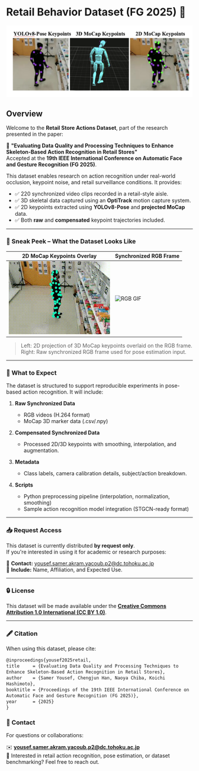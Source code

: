 # Retail Behavior Dataset (FG 2025) 🚀

![Dataset Banner](assets/overview.png)

## Overview
Welcome to the **Retail Store Actions Dataset**, part of the research presented in the paper:

📄 **"Evaluating Data Quality and Processing Techniques to Enhance Skeleton-Based Action Recognition in Retail Stores"**  
Accepted at the **19th IEEE International Conference on Automatic Face and Gesture Recognition (FG 2025)**.

This dataset enables research on action recognition under real-world occlusion, keypoint noise, and retail surveillance conditions. It provides:

- ✅ 220 synchronized video clips recorded in a retail-style aisle.
- ✅ 3D skeletal data captured using an **OptiTrack** motion capture system.
- ✅ 2D keypoints extracted using **YOLOv8-Pose** and **projected MoCap** data.
- ✅ Both **raw** and **compensated** keypoint trajectories included.

---

### 👀 Sneak Peek – What the Dataset Looks Like

| 2D MoCap Keypoints Overlay | Synchronized RGB Frame |
|----------------------------|------------------------|
| ![Skeletal GIF](assets/sequence_vid_2d.gif) | ![RGB GIF](assets/sequence_video-2.gif) |

> Left: 2D projection of 3D MoCap keypoints overlaid on the RGB frame.  
> Right: Raw synchronized RGB frame used for pose estimation input.

---

### 📂 What to Expect

The dataset is structured to support reproducible experiments in pose-based action recognition. It will include:

1. **Raw Synchronized Data**  
   - RGB videos (H.264 format)  
   - MoCap 3D marker data (.csv/.npy)

2. **Compensated Synchronized Data**  
   - Processed 2D/3D keypoints with smoothing, interpolation, and augmentation.

3. **Metadata**  
   - Class labels, camera calibration details, subject/action breakdown.

4. **Scripts**  
   - Python preprocessing pipeline (interpolation, normalization, smoothing)  
   - Sample action recognition model integration (STGCN-ready format)

---

### 📥 Request Access

This dataset is currently distributed **by request only**.  
If you're interested in using it for academic or research purposes:

📧 **Contact:** yousef.samer.akram.yacoub.p2@dc.tohoku.ac.jp  
📄 **Include:** Name, Affiliation, and Expected Use.

---

### 🔒 License

This dataset will be made available under the [**Creative Commons Attribution 1.0 International (CC BY 1.0)**](https://creativecommons.org/licenses/by/4.0/).

---

### 🖋 Citation

When using this dataset, please cite:
```
@inproceedings{yousef2025retail,
title     = {Evaluating Data Quality and Processing Techniques to Enhance Skeleton-Based Action Recognition in Retail Stores},
author    = {Samer Yousef, Chengjun Han, Naoya Chiba, Koichi Hashimoto},
booktitle = {Proceedings of the 19th IEEE International Conference on Automatic Face and Gesture Recognition (FG 2025)},
year      = {2025}
}
```
### 📧 Contact

For questions or collaborations:

✉️ **yousef.samer.akram.yacoub.p2@dc.tohoku.ac.jp**  
🧠 Interested in retail action recognition, pose estimation, or dataset benchmarking? Feel free to reach out.
